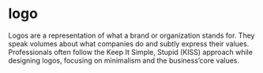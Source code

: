 # logo
Logos are a representation of what a brand or organization stands for. They speak volumes about what companies do and subtly express their values. Professionals often follow the Keep It Simple, Stupid (KISS) approach while designing logos, focusing on minimalism and the business’core values. 
